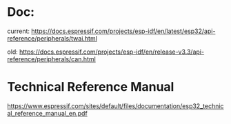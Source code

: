 # Doc:
current: https://docs.espressif.com/projects/esp-idf/en/latest/esp32/api-reference/peripherals/twai.html

old: https://docs.espressif.com/projects/esp-idf/en/release-v3.3/api-reference/peripherals/can.html

# Technical Reference Manual
https://www.espressif.com/sites/default/files/documentation/esp32_technical_reference_manual_en.pdf
